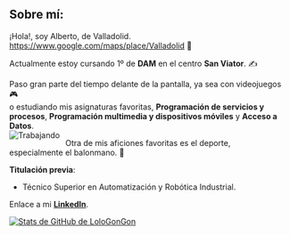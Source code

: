<!--
**LoloGonGon/LoloGonGon** is a ✨ _special_ ✨ repository because its `README.md` (this file) appears on your GitHub profile.
-->
## Sobre mí:
¡Hola!, soy Alberto, de Valladolid.  
https://www.google.com/maps/place/Valladolid 📍  
  
Actualmente estoy cursando 1º de **DAM** en el centro **San Viator**. ✍  
  
Paso gran parte del tiempo delante de la pantalla, ya sea con videojuegos 🎮  
o estudiando mis asignaturas favoritas, **Programación de servicios y procesos**, **Programación multimedia y dispositivos móviles** y **Acceso a Datos**.  
<img src="https://www.laguiadelvaron.com/wp-content/uploads/2020/12/chico-del-pulgar-arriba-trabaja-en-facebook-www.laguiadelvaron-1.gif"
     alt="Trabajando"
     style="float: left; margin-right: 10px;" />  

Otra de mis aficiones favoritas es el deporte,  
especialmente el balonmano. 🤾‍  

**Titulación previa**:
* Técnico Superior en Automatización y Robótica Industrial.  
  
Enlace a mi [**LinkedIn**](https://www.linkedin.com/in/alberto-gonz%C3%A1lez-gonz%C3%A1lez-b8a4a0216/).  

[![Stats de GitHub de LoloGonGon](https://github-readme-stats.vercel.app/api?username=LoloGonGon&show_icons=true&theme=radical)](https://github.com/LoloGonGon/github-readme-stats)
